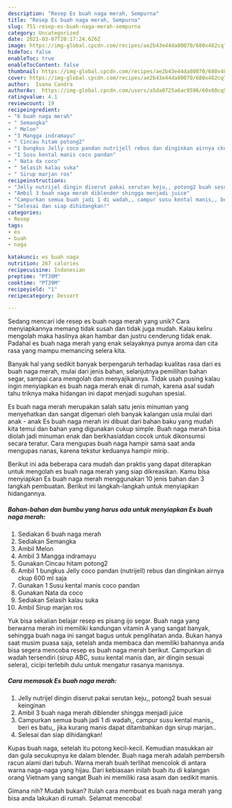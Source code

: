 ```yaml
---
description: "Resep Es buah naga merah, Sempurna"
title: "Resep Es buah naga merah, Sempurna"
slug: 751-resep-es-buah-naga-merah-sempurna
category: Uncategorized
date: 2021-03-07T20:17:24.626Z
image: https://img-global.cpcdn.com/recipes/ae2b43e44da80070/680x482cq70/es-buah-naga-merah-foto-resep-utama.jpg
hideToc: false
enableToc: true
enableTocContent: false
thumbnail: https://img-global.cpcdn.com/recipes/ae2b43e44da80070/680x482cq70/es-buah-naga-merah-foto-resep-utama.jpg
cover: https://img-global.cpcdn.com/recipes/ae2b43e44da80070/680x482cq70/es-buah-naga-merah-foto-resep-utama.jpg
author:  Ivana Candra
authorAv:  https://img-global.cpcdn.com/users/a5da0725a6ac9596/60x60cq50/avatar.jpg
ratingvalue: 4.1
reviewcount: 19
recipeingredient:
- "6 buah naga merah"
- " Semangka"
- " Melon"
- "3 Mangga indramayu"
- " Cincau hitam potong2"
- "1 bungkus Jelly coco pandan nutrijell rebus dan dinginkan airnya ckup 600 ml saja"
- "1 Susu kental manis coco pandan"
- " Nata da coco"
- " Selasih kalau suka"
- " Sirup marjan ros"
recipeinstructions:
- "Jelly nutrijel dingin diserut pakai serutan keju,, potong2 buah sesuai keinginan"
- "Ambil 3 buah naga merah diblender shingga menjadi juice"
- "Campurkan semua buah jadi 1 di wadah,, campur susu kental manis,, beri es batu,, jika kurang manis dapat ditambahkan dgn sirup marjan.."
- "Selesai dan siap dihidangkan!"
categories:
- Resep
tags:
- es
- buah
- naga

katakunci: es buah naga 
nutrition: 267 calories
recipecuisine: Indonesian
preptime: "PT30M"
cooktime: "PT39M"
recipeyield: "1"
recipecategory: Dessert

---
```



Sedang mencari ide resep es buah naga merah yang unik? Cara menyiapkannya memang tidak susah dan tidak juga mudah. Kalau keliru mengolah maka hasilnya akan hambar dan justru cenderung tidak enak. Padahal es buah naga merah yang enak selayaknya punya aroma dan cita rasa yang mampu memancing selera kita.


Banyak hal yang sedikit banyak berpengaruh terhadap kualitas rasa dari es buah naga merah, mulai dari jenis bahan, selanjutnya pemilihan bahan segar, sampai cara mengolah dan menyajikannya. Tidak usah pusing kalau ingin menyiapkan es buah naga merah enak di rumah, karena asal sudah tahu triknya maka hidangan ini dapat menjadi suguhan spesial.

Es buah naga merah merupakan salah satu jenis minuman yang menyehatkan dan sangat digemari oleh banyak kalangan usia mulai dari anak - anak Es buah naga merah ini dibuat dari bahan baku yang mudah kita temui dan bahan yang digunakan cukup simple. Buah naga merah bisa diolah jadi minuman enak dan berkhasiatdan cocok untuk dikonsumsi secara teratur. Cara mengupas buah naga hampir sama saat anda mengupas nanas, karena tekstur keduanya hampir mirip.


Berikut ini ada beberapa cara mudah dan praktis yang dapat diterapkan untuk mengolah es buah naga merah yang siap dikreasikan. Kamu bisa menyiapkan Es buah naga merah menggunakan 10 jenis bahan dan 3 langkah pembuatan. Berikut ini langkah-langkah untuk menyiapkan hidangannya.

<!--inarticleads1-->

##### Bahan-bahan dan bumbu yang harus ada untuk menyiapkan Es buah naga merah:

1. Sediakan 6 buah naga merah
1. Sediakan  Semangka
1. Ambil  Melon
1. Ambil 3 Mangga indramayu
1. Gunakan  Cincau hitam potong2
1. Ambil 1 bungkus Jelly coco pandan (nutrijell) rebus dan dinginkan airnya ckup 600 ml saja
1. Gunakan 1 Susu kental manis coco pandan
1. Gunakan  Nata da coco
1. Sediakan  Selasih kalau suka
1. Ambil  Sirup marjan ros


Yuk bisa sekalian belajar resep es pisang ijo segar. Buah naga yang berwarna merah ini memiliki kandungan vitamin A yang sangat banyak, sehingga buah naga ini sangat bagus untuk penglihatan anda. Bukan hanya saat musim puasa saja, setelah anda membaca dan memiliki bahannya anda bisa segera mencoba resep es buah naga merah berikut. Campurkan di wadah tersendiri (sirup ABC, susu kental manis dan, air dingin sesuai selera), cicipi terlebih dulu untuk mengatur rasanya manisnya. 

<!--inarticleads2-->

##### Cara memasak Es buah naga merah:

1. Jelly nutrijel dingin diserut pakai serutan keju,, potong2 buah sesuai keinginan
1. Ambil 3 buah naga merah diblender shingga menjadi juice
1. Campurkan semua buah jadi 1 di wadah,, campur susu kental manis,, beri es batu,, jika kurang manis dapat ditambahkan dgn sirup marjan..
1. Selesai dan siap dihidangkan!

Kupas buah naga, setelah itu potong kecil-kecil. Kemudian masukkan air dan gula secukupnya ke dalam blender. Buah naga merah adalah pembersih racun alami dari tubuh. Warna merah buah terlihat mencolok di antara warna naga-naga yang hijau. Dari kebiasaan inilah buah itu di kalangan orang Vietnam yang sangat Buah ini memiliki rasa asam dan sedikit manis. 

Gimana nih? Mudah bukan? Itulah cara membuat es buah naga merah yang bisa anda lakukan di rumah. Selamat mencoba!
